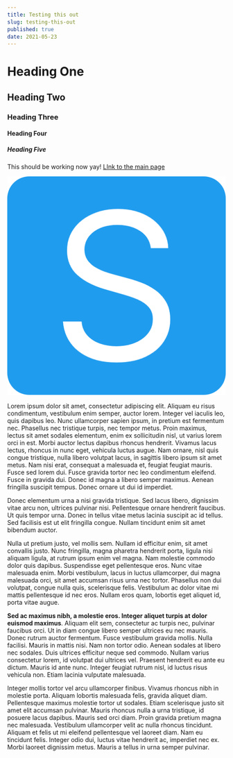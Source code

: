 ```yaml
---
title: Testing this out
slug: testing-this-out
published: true
date: 2021-05-23
---
```


# Heading One

## Heading Two

### Heading Three

#### Heading Four

##### Heading Five

This should be working now yay! [LInk to the main page](/)

![The purple Gatsby icon :)](../src/images/icon.png)

Lorem ipsum dolor sit amet, consectetur adipiscing elit. Aliquam eu risus condimentum, vestibulum enim semper, auctor lorem. Integer vel iaculis leo, quis dapibus leo. Nunc ullamcorper sapien ipsum, in pretium est fermentum nec. Phasellus nec tristique turpis, nec tempor metus. Proin maximus, lectus sit amet sodales elementum, enim ex sollicitudin nisl, ut varius lorem orci in est. Morbi auctor lectus dapibus rhoncus hendrerit. Vivamus lacus lectus, rhoncus in nunc eget, vehicula luctus augue. Nam ornare, nisl quis congue tristique, nulla libero volutpat lacus, in sagittis libero ipsum sit amet metus. Nam nisi erat, consequat a malesuada et, feugiat feugiat mauris. Fusce sed lorem dui. Fusce gravida tortor nec leo condimentum eleifend. Fusce in gravida dui. Donec id magna a libero semper maximus. Aenean fringilla suscipit tempus. Donec ornare ut dui id imperdiet.

Donec elementum urna a nisi gravida tristique. Sed lacus libero, dignissim vitae arcu non, ultrices pulvinar nisi. Pellentesque ornare hendrerit faucibus. Ut quis tempor urna. Donec in tellus vitae metus lacinia suscipit ac id tellus. Sed facilisis est ut elit fringilla congue. Nullam tincidunt enim sit amet bibendum auctor.

Nulla ut pretium justo, vel mollis sem. Nullam id efficitur enim, sit amet convallis justo. Nunc fringilla, magna pharetra hendrerit porta, ligula nisi aliquam ligula, at rutrum ipsum enim vel magna. Nam molestie commodo dolor quis dapibus. Suspendisse eget pellentesque eros. Nunc vitae malesuada enim. Morbi vestibulum, lacus in luctus ullamcorper, dui magna malesuada orci, sit amet accumsan risus urna nec tortor. Phasellus non dui volutpat, congue nulla quis, scelerisque felis. Vestibulum ac dolor vitae mi mattis pellentesque id nec eros. Nullam eros quam, lobortis eget aliquet id, porta vitae augue.

**Sed ac maximus nibh, a molestie eros. Integer aliquet turpis at dolor euismod maximus**. Aliquam elit sem, consectetur ac turpis nec, pulvinar faucibus orci. Ut in diam congue libero semper ultrices eu nec mauris. Donec rutrum auctor fermentum. Fusce vestibulum gravida mollis. Nulla facilisi. Mauris in mattis nisi. Nam non tortor odio. Aenean sodales at libero nec sodales. Duis ultrices efficitur neque sed commodo. Nullam varius consectetur lorem, id volutpat dui ultrices vel. Praesent hendrerit eu ante eu dictum. Mauris id ante nunc. Integer feugiat rutrum nisl, id luctus risus vehicula non. Etiam lacinia vulputate malesuada.

Integer mollis tortor vel arcu ullamcorper finibus. Vivamus rhoncus nibh in molestie porta. Aliquam lobortis malesuada felis, gravida aliquet diam. Pellentesque maximus molestie tortor ut sodales. Etiam scelerisque justo sit amet elit accumsan pulvinar. Mauris rhoncus nulla a urna tristique, id posuere lacus dapibus. Mauris sed orci diam. Proin gravida pretium magna nec malesuada. Vestibulum ullamcorper velit ac nulla rhoncus tincidunt. Aliquam et felis ut mi eleifend pellentesque vel laoreet diam. Nam eu tincidunt felis. Integer odio dui, luctus vitae hendrerit ac, imperdiet nec ex. Morbi laoreet dignissim metus. Mauris a tellus in urna semper pulvinar.
